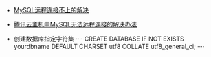 
* [MySQL远程连接不上的解决](http://blog.csdn.net/baochanghong/article/details/51537154)

* [腾讯云主机中MySQL无法远程连接的解决办法](http://blog.csdn.net/u010350809/article/details/70209545)

* 创建数据库指定字符集
····
CREATE DATABASE IF NOT EXISTS yourdbname DEFAULT CHARSET utf8 COLLATE utf8_general_ci;
····
